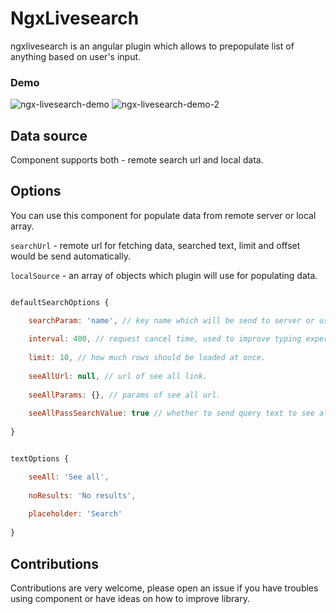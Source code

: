 # NgxLivesearch

ngxlivesearch is an angular plugin which allows to prepopulate list of anything based on user's input.

### Demo

![ngx-livesearch-demo](https://user-images.githubusercontent.com/20105433/37862900-18bfcbc0-2f6e-11e8-927d-2ae1a4f55360.gif)
![ngx-livesearch-demo-2](https://user-images.githubusercontent.com/20105433/37862903-26d5df92-2f6e-11e8-8774-0c2d1885d370.gif)



## Data source

Component supports both - remote search url and local data.

## Options

You can use this component for populate data from remote server or local array. 

`searchUrl` - remote url for fetching data, searched text, limit and offset would be send automatically.

`localSource` - an array of objects which plugin will use for populating data.

```javascript

defaultSearchOptions {

    searchParam: 'name', // key name which will be send to server or used to search in localSource, default value is `name`.
    
    interval: 400, // request cancel time, used to improve typing experience. 
    
    limit: 10, // how much rows should be loaded at once.
    
    seeAllUrl: null, // url of see all link.
    
    seeAllParams: {}, // params of see all url.
    
    seeAllPassSearchValue: true // whether to send query text to see all url.
    
}
```

```javascript

textOptions {

    seeAll: 'See all',
    
    noResults: 'No results',
    
    placeholder: 'Search'
    
}
```

## Contributions

Contributions are very welcome, please open an issue if you have troubles using component or have ideas on how to improve library.
